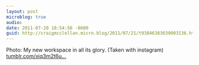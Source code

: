 ```yaml
---
layout: post
microblog: true
audio: 
date: 2011-07-20 18:54:56 -0600
guid: http://craigmcclellan.micro.blog/2011/07/21/t93846383639003136.html
---
```

Photo: My new workspace in all its glory. (Taken with instagram) [tumblr.com/xiq3m2t6u...](http://tumblr.com/xiq3m2t6ul)
